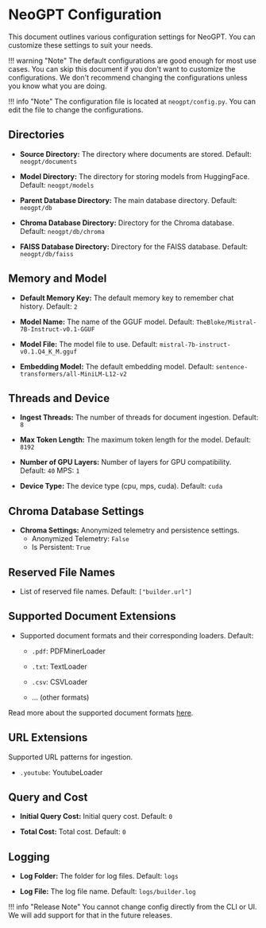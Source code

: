 

# __NeoGPT Configuration__

This document outlines various configuration settings for NeoGPT. You can customize these settings to suit your needs.

!!! warning "Note"
    The default configurations are good enough for most use cases. You can skip this document if you don't want to customize the configurations. We don't recommend changing the configurations unless you know what you are doing.

!!! info "Note"
    The configuration file is located at `neogpt/config.py`. You can edit the file to change the configurations.

## Directories

- **Source Directory:** The directory where documents are stored.
  Default: `neogpt/documents`

- **Model Directory:** The directory for storing models from HuggingFace.
  Default: `neogpt/models`

- **Parent Database Directory:** The main database directory.
  Default: `neogpt/db`

- **Chroma Database Directory:** Directory for the Chroma database.
  Default: `neogpt/db/chroma`

- **FAISS Database Directory:** Directory for the FAISS database.
  Default: `neogpt/db/faiss`


## Memory and Model

- **Default Memory Key:** The default memory key to remember chat history.
  Default: `2`

- **Model Name:** The name of the GGUF model.
  Default: `TheBloke/Mistral-7B-Instruct-v0.1-GGUF`

- **Model File:** The model file to use.
  Default: `mistral-7b-instruct-v0.1.Q4_K_M.gguf`

- **Embedding Model:** The default embedding model.
  Default: `sentence-transformers/all-MiniLM-L12-v2`

## Threads and Device

- **Ingest Threads:** The number of threads for document ingestion.
  Default: `8`

- **Max Token Length:** The maximum token length for the model.
  Default: `8192`

- **Number of GPU Layers:** Number of layers for GPU compatibility.
  Default: `40`
  MPS: `1`

- **Device Type:** The device type (cpu, mps, cuda).
  Default: `cuda`

## Chroma Database Settings

- **Chroma Settings:** Anonymized telemetry and persistence settings.
    - Anonymized Telemetry: `False`
    - Is Persistent: `True`

## Reserved File Names

- List of reserved file names.
  Default: `["builder.url"]`

## Supported Document Extensions

- Supported document formats and their corresponding loaders.
  Default:

  - `.pdf`: PDFMinerLoader

  - `.txt`: TextLoader

  - `.csv`: CSVLoader
  - ... (other formats)

Read more about the supported document formats [here](../builder.md#supported-file-formats).


## URL Extensions

Supported URL patterns for ingestion.

  - `.youtube`: YoutubeLoader


## Query and Cost

- **Initial Query Cost:** Initial query cost.
  Default: `0`

- **Total Cost:** Total cost.
  Default: `0`

## Logging

- **Log Folder:** The folder for log files.
  Default: `logs`

- **Log File:** The log file name.
  Default: `logs/builder.log`


!!! info "Release Note"
    You cannot change config directly from the CLI or UI. We will add support for that in the future releases.
